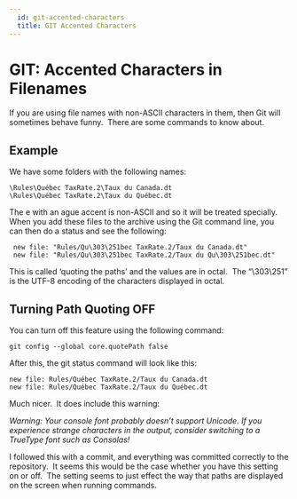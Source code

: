 ```yaml
---
  id: git-accented-characters
  title: GIT Accented Characters
---
```

#  GIT: Accented Characters in Filenames

If you are using file names with non-ASCII characters in them, then Git will sometimes behave funny.  There are some commands to know about.

## Example

We have some folders with the following names:

```
\Rules\Québec TaxRate.2\Taux du Canada.dt
\Rules\Québec TaxRate.2\Taux du Québec.dt
```


The e with an ague accent is non-ASCII and so it will be treated specially.  When you add these files to the archive using the Git command line, you can then do a status and see the following:

```
 new file: "Rules/Qu\303\251bec TaxRate.2/Taux du Canada.dt"
 new file: "Rules/Qu\303\251bec TaxRate.2/Taux du Qu\303\251bec.dt"
```


This is called ‘quoting the paths’ and the values are in octal.  The “\\303\\251” is the UTF-8 encoding of the characters displayed in octal.

## Turning Path Quoting OFF

You can turn off this feature using the following command:

```
git config --global core.quotePath false
```


After this, the git status command will look like this:

```
new file: Rules/Québec TaxRate.2/Taux du Canada.dt
new file: Rules/Québec TaxRate.2/Taux du Québec.dt
```


Much nicer.  It does include this warning:  

_Warning: Your console font probably doesn’t support Unicode. If you experience strange characters in the output, consider switching to a TrueType font such as Consolas!_  

I followed this with a commit, and everything was committed correctly to the repository.  It seems this would be the case whether you have this setting on or off.  The setting seems to just effect the way that paths are displayed on the screen when running commands.